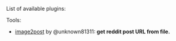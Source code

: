 List of available plugins:

Tools:
- [image2post](https://github.com/unknown81311/SCrawler-image2post) by @unknown81311: **get reddit post URL from file.**
